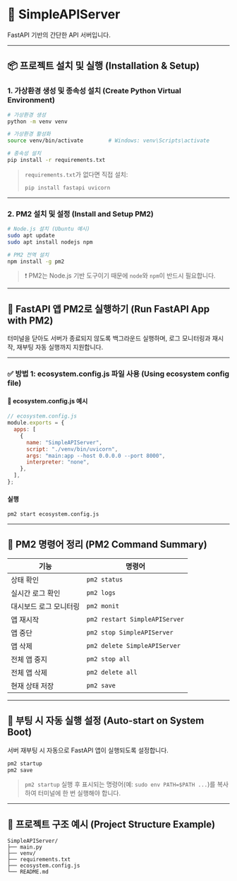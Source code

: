 # 🚀 SimpleAPIServer

FastAPI 기반의 간단한 API 서버입니다.  

---

## 📦 프로젝트 설치 및 실행 (Installation & Setup)

### 1. 가상환경 생성 및 종속성 설치 (Create Python Virtual Environment)

```bash
# 가상환경 생성
python -m venv venv

# 가상환경 활성화
source venv/bin/activate        # Windows: venv\Scripts\activate

# 종속성 설치
pip install -r requirements.txt
```

> `requirements.txt`가 없다면 직접 설치:
> ```bash
> pip install fastapi uvicorn
> ```

---

### 2. PM2 설치 및 설정 (Install and Setup PM2)

```bash
# Node.js 설치 (Ubuntu 예시)
sudo apt update
sudo apt install nodejs npm

# PM2 전역 설치
npm install -g pm2
```

> ❗ PM2는 Node.js 기반 도구이기 때문에 `node`와 `npm`이 반드시 필요합니다.

---

## 🚀 FastAPI 앱 PM2로 실행하기 (Run FastAPI App with PM2)

터미널을 닫아도 서버가 종료되지 않도록 백그라운드 실행하며, 로그 모니터링과 재시작, 재부팅 자동 실행까지 지원합니다.

---

### ✅ 방법 1: ecosystem.config.js 파일 사용 (Using ecosystem config file)

#### 📄 ecosystem.config.js 예시

```javascript
// ecosystem.config.js
module.exports = {
  apps: [
    {
      name: "SimpleAPIServer",
      script: "./venv/bin/uvicorn",
      args: "main:app --host 0.0.0.0 --port 8000",
      interpreter: "none",
    },
  ],
};

```

#### 실행

```bash
pm2 start ecosystem.config.js
```


---

## 🔧 PM2 명령어 정리 (PM2 Command Summary)

| 기능                | 명령어                                      |
|-------------------|-------------------------------------------|
| 상태 확인           | `pm2 status`                              |
| 실시간 로그 확인     | `pm2 logs`                                |
| 대시보드 로그 모니터링 | `pm2 monit`                               |
| 앱 재시작           | `pm2 restart SimpleAPIServer`             |
| 앱 중단            | `pm2 stop SimpleAPIServer`                |
| 앱 삭제            | `pm2 delete SimpleAPIServer`              |
| 전체 앱 중지        | `pm2 stop all`                            |
| 전체 앱 삭제        | `pm2 delete all`                          |
| 현재 상태 저장       | `pm2 save`                                |

---

## 🔄 부팅 시 자동 실행 설정 (Auto-start on System Boot)

서버 재부팅 시 자동으로 FastAPI 앱이 실행되도록 설정합니다.

```bash
pm2 startup
pm2 save
```

> `pm2 startup` 실행 후 표시되는 명령어(예: `sudo env PATH=$PATH ...`)를 복사하여 터미널에 한 번 실행해야 합니다.

---

## 📁 프로젝트 구조 예시 (Project Structure Example)

```
SimpleAPIServer/
├── main.py
├── venv/
├── requirements.txt
├── ecosystem.config.js
└── README.md
```

